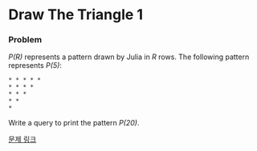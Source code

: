 # Draw The Triangle 1

### Problem

*P(R)* represents a pattern drawn by Julia in *R* rows. The following pattern represents *P(5)*:

```
* * * * *
* * * *
* * *
* *
*
```

Write a query to print the pattern *P(20)*.

[문제 링크](https://www.hackerrank.com/challenges/draw-the-triangle-1/problem?isFullScreen=true)